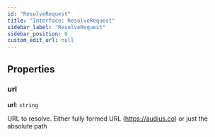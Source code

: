 ```yaml
---
id: "ResolveRequest"
title: "Interface: ResolveRequest"
sidebar_label: "ResolveRequest"
sidebar_position: 0
custom_edit_url: null
---
```


## Properties

### url

 **url**: `string`

URL to resolve. Either fully formed URL (https://audius.co) or just the absolute path
